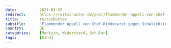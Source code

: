 ```yaml
---
date:          2021-03-29
redirect:      https://reitschuster.de/post/flammender-appell-von-chef-kinderarzt-gegen-schulschliessungen/
title:         reitschuster
subtitle:      'Flammender Appell von Chef-Kinderarzt gegen Schulschließungen'
country:       DE
categories:    [Medizin, Widerstand, Schulen]
tags:          [kind]
---
```

